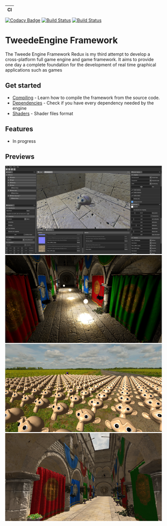 | CI            |
| ------------- |
[![Codacy Badge](https://api.codacy.com/project/badge/Grade/17a1a070180f49eebd0538531cba1cf6)](https://app.codacy.com/manual/fabsgc/TweedeFrameworkRedux?utm_source=github.com&utm_medium=referral&utm_content=fabsgc/TweedeFrameworkRedux&utm_campaign=Badge_Grade_Dashboard) [![Build Status](https://travis-ci.org/fabsgc/TweedeFrameworkRedux.svg?branch=master)](https://travis-ci.org/fabsgc/TweedeFrameworkRedux) [![Build Status](https://ci.appveyor.com/api/projects/status/github/fabsgc/TweedeFrameworkRedux?branch=master&svg=true)](https://ci.appveyor.com/project/fabsgc/tweedeframeworkredux)

# TweedeEngine Framework

The Tweede Engine Framework Redux is my third attempt to develop a cross-platform full game engine and game framework. It aims to provide one day a complete foundation for the development of real time graphical applications such as games

## Get started
* [Compiling](Documentation/Compiling.md) - Learn how to compile the framework from the source code. 
* [Dependencies](Documentation/Dependencies.md) - Check if you have every dependency needed by the engine
* [Shaders](Documentation/Shaders.md) - Shader files format

## Features

* In progress

## Previews

![Editor](Documentation/sample-editor.png)
![Monkeys](Documentation/sample-sponza-night.png)
![Monkeys](Documentation/sample-monkeys.png)
![Sponza](Documentation/sample-sponza.png)